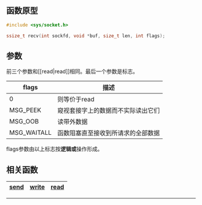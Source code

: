 ## 函数原型
```c
#include <sys/socket.h>

ssize_t recv(int sockfd, void *buf, size_t len, int flags);
```
## 参数
前三个参数和[[read|read]]相同。最后一个参数是标志。  

|flags|描述
|------|-----
|0|则等价于read
|MSG_PEEK|窥视套接字上的数据而不实际读出它们
|MSG_OOB|读带外数据
|MSG_WAITALL|函数阻塞直至接收到所请求的全部数据

flags参数由以上标志按**逻辑或**操作形成。
## 相关函数
|[send][1]|[write][2]|[read][3]
|---------|-------|---------

*****
[1]:send.md
[2]:write.md
[3]:read.md